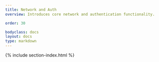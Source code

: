 ```yaml
---
title: Network and Auth
overview: Introduces core network and authentication functionality.

order: 30

bodyclass: docs
layout: docs
type: markdown
---
```


{% include section-index.html %}
